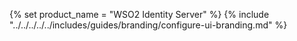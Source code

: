 {% set product_name = "WSO2 Identity Server" %}
{% include "../../../../../includes/guides/branding/configure-ui-branding.md" %}